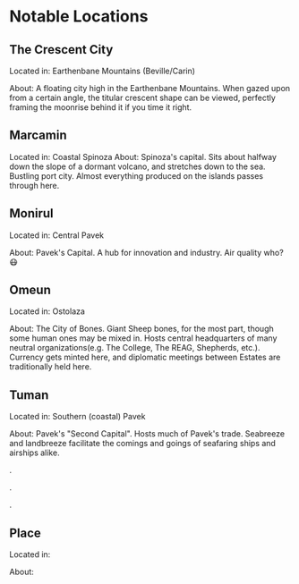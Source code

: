 # Notable Locations

## The Crescent City
Located in: Earthenbane Mountains (Beville/Carin)

About: A floating city high in the Earthenbane Mountains. When gazed upon from a certain angle, the titular crescent shape can be viewed, perfectly framing the moonrise behind it if you time it right.

## Marcamin
Located in: Coastal Spinoza
About: Spinoza's capital. Sits about halfway down the slope of a dormant volcano, and stretches down to the sea. Bustling port city. Almost everything produced on the islands passes through here.

## Monirul
Located in: Central Pavek

About: Pavek's Capital. A hub for innovation and industry. Air quality who? 😷

## Omeun
Located in: Ostolaza

About: The City of Bones. Giant Sheep bones, for the most part, though some human ones may be mixed in. Hosts central headquarters of many neutral organizations(e.g. The College, The REAG, Shepherds, etc.). Currency gets minted here, and diplomatic meetings between Estates are traditionally held here.

## Tuman
Located in: Southern (coastal) Pavek

About: Pavek's "Second Capital". Hosts much of Pavek's trade. Seabreeze and landbreeze facilitate the comings and goings of seafaring ships and airships alike.


.

.

.
## Place
Located in: 

About: 

